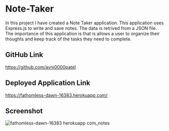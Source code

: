 # Note-Taker

In this project I have created a Note Taker application. This application uses Express.js to write and save notes. The data is retrived from a JSON file. The importance of this application is that is allows a user to organize their thoughts and keep track of the tasks they need to complete.
## GitHub Link
https://github.com/avni0000patel
## Deployed Application Link
https://fathomless-dawn-16383.herokuapp.com/
## Screenshot
![fathomless-dawn-16383 herokuapp com_notes](https://user-images.githubusercontent.com/104175474/185283343-ec69a1e2-bcb6-4bfa-81ff-5397f36292d5.png)
